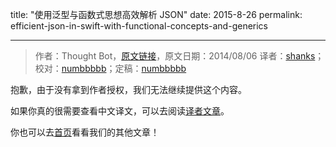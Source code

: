 title: "使用泛型与函数式思想高效解析 JSON"
date: 2015-8-26
permalink: efficient-json-in-swift-with-functional-concepts-and-generics

---
> 作者：Thought Bot，[原文链接](https://robots.thoughtbot.com/efficient-json-in-swift-with-functional-concepts-and-generics)，原文日期：2014/08/06
> 译者：[shanks](http://codebuild.me/)；校对：[numbbbbb](https://github.com/numbbbbb)；定稿：[numbbbbb](https://github.com/numbbbbb)

抱歉，由于没有拿到作者授权，我们无法继续提供这个内容。

如果你真的很需要查看中文译文，可以去阅读[译者文章](http://codebuild.me/2015/09/14/efficient-json-in-swift-with-functional-concepts-and-generics/)。

你也可以去[首页](http://swift.gg)看看我们的其他文章！